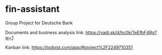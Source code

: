 # fin-assistant

Group Project for Deutsche Bank

Documents and business analysis link: https://yadi.sk/d/hc0kiTeEfbF4Rg?w=1

Kanban link: https://todoist.com/app/#project%2F2249710351
